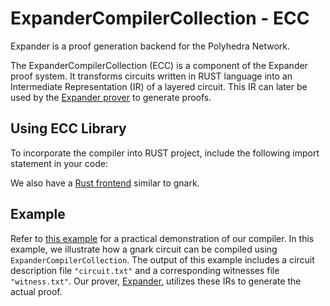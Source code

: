 # ExpanderCompilerCollection - ECC

Expander is a proof generation backend for the Polyhedra Network. 

The ExpanderCompilerCollection (ECC) is a component of the Expander proof system. It transforms circuits written in RUST language into an Intermediate Representation (IR) of a layered circuit. This IR can later be used by the [Expander prover](https://github.com/PolyhedraZK/Expander) to generate proofs.

## Using ECC Library

To incorporate the compiler into RUST project, include the following import statement in your code:

We also have a [Rust frontend](https://polyhedrazk.github.io/ExpanderDocs/docs/rust/intro) similar to gnark.

## Example 

Refer to [this example](https://polyhedrazk.github.io/ExpanderDocs/docs/go/example) for a practical demonstration of our compiler. In this example, we illustrate how a gnark circuit can be compiled using `ExpanderCompilerCollection`. The output of this example includes a circuit description file `"circuit.txt"` and a corresponding witnesses file `"witness.txt"`. Our prover, [Expander](https://github.com/PolyhedraZK/Expander), utilizes these IRs to generate the actual proof.
